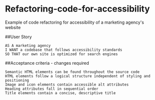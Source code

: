 # Refactoring-code-for-accessibility
Example of code refactoring for accessibility of a marketing agency's website

##User Story

```
AS A marketing agency
I WANT a codebase that follows accessibility standards
SO THAT our own site is optimized for search engines
```

##Acceptance criteria - changes required

```
Semantic HTML elements can be found throughout the source code
HTML elements follow a logical structure independent of styling and positioning
Image and icon elements contain accessible alt attributes
Heading attributes fall in sequential order
Title elements contain a concise, descriptive title
```

